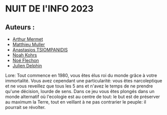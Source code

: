 # NUIT DE l'INFO 2023
## Auteurs :
- [Arthur Mermet](https://github.com/DNSJambon)
- [Matthieu Muller](https://github.com/Arion1771)
- [Anastasios TSIOMPANIDIS]()
- [Noah Kohrs](https://github.com/noahkohrs)
- [Noé Flechon]()
- [Julien Delphin]()

Lore:
Tout commence en 1980, vous êtes élus roi du monde grâce à votre immortalité.
Vous avez cependant une particularité: vous êtes narcoleptique et ne vous reveillez que tous les 5 ans et n'avez le temps de ne prendre qu'une décision, lourde de sens.
Dans ce jeu vous êtes plongés dans un monde alternatif où l'ecologie est au centre de tout: le but est de préserver au maximum la Terre, tout en veillant à ne pas contrarier le peuple: il pourrait se révolter.


